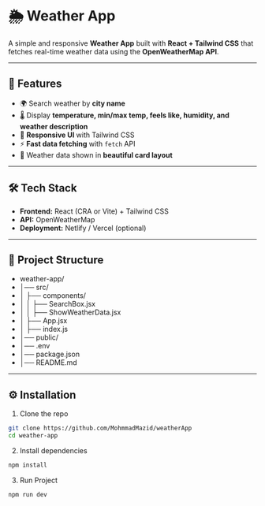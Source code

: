 # 🌦️ Weather App

A simple and responsive **Weather App** built with **React + Tailwind CSS** that fetches real-time weather data using the **OpenWeatherMap API**.

---

## 🚀 Features

- 🌍 Search weather by **city name**
- 🌡️ Display **temperature, min/max temp, feels like, humidity, and weather description**
- 📱 **Responsive UI** with Tailwind CSS
- ⚡ **Fast data fetching** with `fetch` API
- 🎨 Weather data shown in **beautiful card layout**

---

## 🛠️ Tech Stack

- **Frontend:** React (CRA or Vite) + Tailwind CSS
- **API:** OpenWeatherMap
- **Deployment:** Netlify / Vercel (optional)

---

## 📂 Project Structure

- weather-app/
- │── src/
- │ ├── components/
- │ │ ├── SearchBox.jsx
- │ │ ├── ShowWeatherData.jsx
- │ ├── App.jsx
- │ ├── index.js
- │── public/
- │── .env
- │── package.json
- │── README.md

---

## ⚙️ Installation

1. Clone the repo

```bash
git clone https://github.com/MohmmadMazid/weatherApp
cd weather-app
```

2. Install dependencies

```bash
npm install
```

3. Run Project

```bash
npm run dev
```
